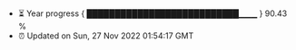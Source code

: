 - ⏳ Year progress { ███████████████████████████▁▁▁ } 90.43 %
- ⏰ Updated on Sun, 27 Nov 2022 01:54:17 GMT

